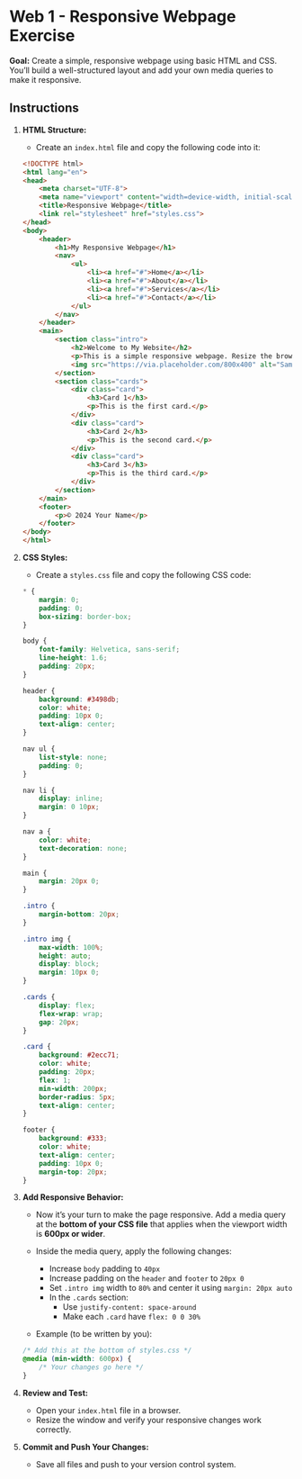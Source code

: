 # Web 1 - Responsive Webpage Exercise

**Goal:** Create a simple, responsive webpage using basic HTML and CSS. You’ll build a well-structured layout and add your own media queries to make it responsive.

## Instructions

1. **HTML Structure:**
    - Create an `index.html` file and copy the following code into it:

    ```html
    <!DOCTYPE html>
    <html lang="en">
    <head>
        <meta charset="UTF-8">
        <meta name="viewport" content="width=device-width, initial-scale=1.0">
        <title>Responsive Webpage</title>
        <link rel="stylesheet" href="styles.css">
    </head>
    <body>
        <header>
            <h1>My Responsive Webpage</h1>
            <nav>
                <ul>
                    <li><a href="#">Home</a></li>
                    <li><a href="#">About</a></li>
                    <li><a href="#">Services</a></li>
                    <li><a href="#">Contact</a></li>
                </ul>
            </nav>
        </header>
        <main>
            <section class="intro">
                <h2>Welcome to My Website</h2>
                <p>This is a simple responsive webpage. Resize the browser window to see the effect!</p>
                <img src="https://via.placeholder.com/800x400" alt="Sample Image">
            </section>
            <section class="cards">
                <div class="card">
                    <h3>Card 1</h3>
                    <p>This is the first card.</p>
                </div>
                <div class="card">
                    <h3>Card 2</h3>
                    <p>This is the second card.</p>
                </div>
                <div class="card">
                    <h3>Card 3</h3>
                    <p>This is the third card.</p>
                </div>
            </section>
        </main>
        <footer>
            <p>© 2024 Your Name</p>
        </footer>
    </body>
    </html>
    ```

2. **CSS Styles:**
    - Create a `styles.css` file and copy the following CSS code:

    ```css
    * {
        margin: 0;
        padding: 0;
        box-sizing: border-box;
    }

    body {
        font-family: Helvetica, sans-serif;
        line-height: 1.6;
        padding: 20px;
    }

    header {
        background: #3498db;
        color: white;
        padding: 10px 0;
        text-align: center;
    }

    nav ul {
        list-style: none;
        padding: 0;
    }

    nav li {
        display: inline;
        margin: 0 10px;
    }

    nav a {
        color: white;
        text-decoration: none;
    }

    main {
        margin: 20px 0;
    }

    .intro {
        margin-bottom: 20px;
    }

    .intro img {
        max-width: 100%;
        height: auto;
        display: block;
        margin: 10px 0;
    }

    .cards {
        display: flex;
        flex-wrap: wrap;
        gap: 20px;
    }

    .card {
        background: #2ecc71;
        color: white;
        padding: 20px;
        flex: 1;
        min-width: 200px;
        border-radius: 5px;
        text-align: center;
    }

    footer {
        background: #333;
        color: white;
        text-align: center;
        padding: 10px 0;
        margin-top: 20px;
    }
    ```

3. **Add Responsive Behavior:**
    - Now it’s your turn to make the page responsive. Add a media query at the **bottom of your CSS file** that applies when the viewport width is **600px or wider**.
    - Inside the media query, apply the following changes:
        - Increase `body` padding to `40px`
        - Increase padding on the `header` and `footer` to `20px 0`
        - Set `.intro img` width to `80%` and center it using `margin: 20px auto`
        - In the `.cards` section:
            - Use `justify-content: space-around`
            - Make each `.card` have `flex: 0 0 30%`

    - Example (to be written by you):

    ```css
    /* Add this at the bottom of styles.css */
    @media (min-width: 600px) {
        /* Your changes go here */
    }
    ```

4. **Review and Test:**
    - Open your `index.html` file in a browser.
    - Resize the window and verify your responsive changes work correctly.

5. **Commit and Push Your Changes:**
    - Save all files and push to your version control system.

